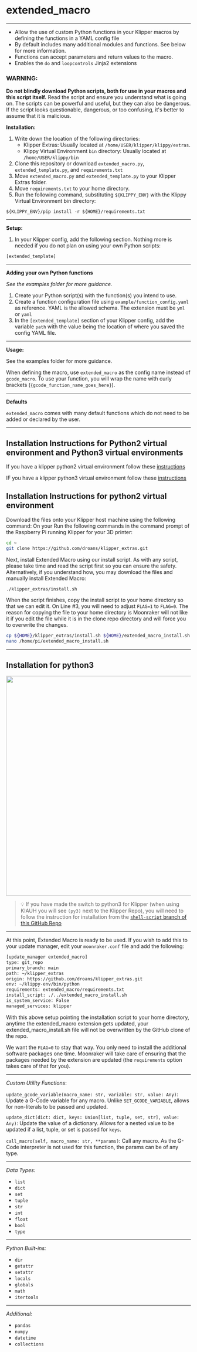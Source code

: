 # extended_macro
---
* Allow the use of custom Python functions in your Klipper macros by defining the functions in a YAML config file
* By default includes many additional modules and functions. See below for more information.
* Functions can accept parameters and return values to the macro.
* Enables the `do` and `loopcontrols` Jinja2 extensions

### WARNING:

**Do not blindly download Python scripts, both for use in your macros and this script itself.** Read the script and ensure you understand what is going on. The scripts can be powerful and useful, but they can also be dangerous. If the script looks questionable, dangerous, or too confusing, it's better to assume that it is malicious.

**Installation:**
1. Write down the location of the following directories:
    * Klipper Extras: Usually located at `/home/USER/klipper/klippy/extras`.
    * Klippy Virtual Environment `bin` directory: Usually located at `/home/USER/klippy/bin`
2. Clone this repository or download `extended_macro.py`, `extended_template.py`, and `requirements.txt`
3. Move `extended_macro.py` and `extended_template.py` to your Klipper Extras folder.
4. Move `requirements.txt` to your home directory.
5. Run the following command, substituting `${KLIPPY_ENV}` with the Klippy Virtual Environment bin directory:

```
${KLIPPY_ENV}/pip install -r ${HOME}/requirements.txt
```

---
**Setup:**

1. In your Klipper config, add the following section. Nothing more is needed if you do not plan on using your own Python scripts:
```
[extended_template]
```

---
**Adding your own Python functions**

*See the examples folder for more guidance.*

1. Create your Python script(s) with the function(s) you intend to use.
2. Create a function configuration file using `example/function_config.yaml` as reference. YAML is the allowed schema. The extension must be `yml` or `yaml`
3. In the `[extended_template]` section of your Klipper config, add the variable `path` with the value being the location of where you saved the config YAML file.

---
**Usage:**

See the examples folder for more guidance.

When defining the macro, use `extended_macro` as the config name instead of `gcode_macro`. To use your function, you will wrap the name with curly brackets (`{gcode_function_name_goes_here}`).

---
**Defaults**

`extended_macro` comes with many default functions which do not need to be added or declared by the user.

---
## Installation Instructions for Python2 virtual environment and Python3 virtual environments

If you have a klipper python2 virtual environment follow these [instructions](#installation-instructions-for-python2-virtual-environment)

IF you have a klipper python3 virtual environment follow these [instructions](#installation-for-python3)

## Installation Instructions for python2 virtual environment

Download the files onto your Klipper host machine using the following command:
On your Run the following commands in the command prompt of the Raspberry Pi running Klipper for your 3D printer:

```BASH
cd ~
git clone https://github.com/droans/klipper_extras.git
```

Next, install Extended Macro using our install script. As with any script, please take time and read the script first so you can ensure the safety. Alternatively, if you understand how, you may download the files and manually install Extended Macro:

```BASH
./klipper_extras/install.sh
```

When the script finishes, copy the install script to your home directory so that we can edit it. On Line #3, you will need to adjust `FLAG=1` to `FLAG=0`. The reason for copying the file to your home directory is Moonraker will not like it if you edit the file while it is in the clone repo directory and will force you to overwrite the changes.

```BASH
cp ${HOME}/klipper_extras/install.sh ${HOME}/extended_macro_install.sh
nano /home/pi/extended_macro_install.sh
```
---
## Installation for python3

 <img src=".\images\Sign1.svg" width="600">

>:bulb:
>If you have made the switch to python3 for Klipper (when using KIAUH you will see `(py3)` next to the Klipper Repo), you will need
>to follow the instruction for installation from the [`shell-script` branch of this GitHub Repo](https://github.com/droans/>klipper_extras/tree/shell-install/extended_macro#installation-instructions)

---

At this point, Extended Macro is ready to be used. If you wish to add this to your update manager, edit your `moonraker.conf` file and add the following:

```BASH
[update_manager extended_macro]
type: git_repo
primary_branch: main
path: ~/klipper_extras
origin: https://github.com/droans/klipper_extras.git
env: ~/klippy-env/bin/python
requirements: extended_macro/requirements.txt
install_script: ./../extended_macro_install.sh
is_system_service: False
managed_services: klipper
```

With this above setup pointing the installation script to your home directory, anytime the extended_macro extension gets updated, your extended_macro_install.sh file will not be overwritten by the GitHub clone of the repo.

We want the `FLAG=0` to stay that way.  You only need to install the additional software packages one time. Moonraker will take care of ensuring that the packages needed by the extension are updated (the `requirements` option takes care of that for you).

---

*Custom Utility Functions*:

`update_gcode_variable(macro_name: str, variable: str, value: Any)`: Update a G-Code variable for any macro. Unlike `SET_GCODE_VARIABLE`, allows for non-literals to be passed and updated.

`update_dict(dict: dict, keys: Union[list, tuple, set, str], value: Any)`: Update the value of a dictionary. Allows for a nested value to be updated if a list, tuple, or set is passed for `keys`.

`call_macro(self, macro_name: str, **params)`: Call any macro. As the G-Code interpreter is not used for this function, the params can be of any type.

---

*Data Types:*

* `list`
* `dict`
* `set`
* `tuple`
* `str`
* `int`
* `float`
* `bool`
* `type`
---

*Python Built-ins:*

* `dir`
* `getattr`
* `setattr`
* `locals`
* `globals`
* `math`
* `itertools`
---
*Additional:*
* `pandas`
* `numpy`
* `datetime`
* `collections`
